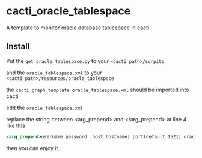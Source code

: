 cacti_oracle_tablespace
=======================

A template to monitor oracle database  tablespace in cacti

Install
-------

Put the `get_oracle_tablespace.py` to your `<cacti_path>/scrpits`

and the `oracle_tablespace.xml` to your `<cacti_path>/resources/oracle_tablespace`

the `cacti_graph_template_oracle_tablespace.xml` should be imported into cacti

edit the `oracle_tablespace.xml`

replace the string between <arg_prepend> and </arg_prepend> at line 4 like this

```xml
<arg_prepend>username password |host_hostname| port(default 1521) oracle_sid</arg_prepend>
```

then you can enjoy it.
